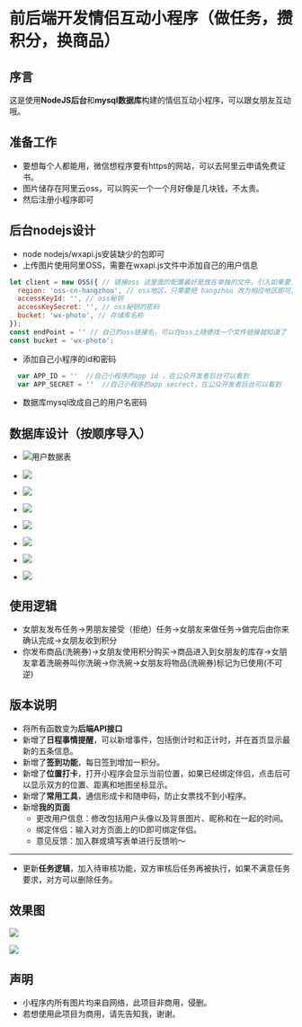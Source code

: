 # 前后端开发情侣互动小程序（做任务，攒积分，换商品）
## 序言
这是使用**NodeJS后台**和**mysql数据库**构建的情侣互动小程序，可以跟女朋友互动哦。

## 准备工作

- 要想每个人都能用，微信想程序要有https的网站，可以去阿里云申请免费证书。
- 图片储存在阿里云oss，可以购买一个一个月好像是几块钱，不太贵。
- 然后注册小程序即可

## 后台nodejs设计

- node nodejs/wxapi.js安装缺少的包即可
- 上传图片使用阿里OSS，需要在wxapi.js文件中添加自己的用户信息

```js
let client = new OSS({ // 链接oss 这里面的配置最好是放在单独的文件，引入如果要上传的git的话账号密码最好不要传到git
  region: 'oss-cn-hangzhou', // oss地区，只需要把 hangzhou 改为相应地区即可，可以在oss上随便找一个文件链接就知道是哪个地区的了
  accessKeyId: '', // oss秘钥
  accessKeySecret: '', // oss秘钥的密码
  bucket: 'wx-photo', // 存储库名称
});
const endPoint = '' // 自己的oss链接名，可以在oss上随便找一个文件链接就知道了
const bucket = 'wx-photo';
```

- 添加自己小程序的id和密码

```js
  var APP_ID = ''  //自己小程序的app id ，在公众开发者后台可以看到
  var APP_SECRET = ''  //自己小程序的app secrect，在公众开发者后台可以看到
```

- 数据库mysql改成自己的用户名密码

## 数据库设计（按顺序导入）

- ![用户数据表](https://leng-mypic.oss-cn-beijing.aliyuncs.com/mac-img/20220907203113.png)

- ![](https://leng-mypic.oss-cn-beijing.aliyuncs.com/mac-img/20220907203408.png)
- ![](https://leng-mypic.oss-cn-beijing.aliyuncs.com/mac-img/20220907203425.png)
- ![](https://leng-mypic.oss-cn-beijing.aliyuncs.com/mac-img/20220907203525.png)
- ![](https://leng-mypic.oss-cn-beijing.aliyuncs.com/mac-img/20220907203541.png)
- ![](https://leng-mypic.oss-cn-beijing.aliyuncs.com/mac-img/20220907203600.png)
- ![](https://leng-mypic.oss-cn-beijing.aliyuncs.com/mac-img/20220907203614.png)
- ![](https://leng-mypic.oss-cn-beijing.aliyuncs.com/mac-img/20220907203258.png)



## 使用逻辑
- 女朋友发布任务->男朋友接受（拒绝）任务->女朋友来做任务->做完后由你来确认完成->女朋友收到积分
- 你发布商品(洗碗券)->女朋友使用积分购买->商品进入到女朋友的库存->女朋友拿着洗碗券叫你洗碗->你洗碗->女朋友将物品(洗碗券)标记为已使用(不可逆)
## 版本说明
- 将所有函数变为**后端API接口**
- 新增了**日程事情提醒**，可以新增事件，包括倒计时和正计时，并在首页显示最新的五条信息。
- 新增了**签到功能**，每日签到增加一积分。
- 新增了**位置打卡**，打开小程序会显示当前位置，如果已经绑定伴侣，点击后可以显示双方的位置、距离和地图坐标显示。
- 新增了**常用工具**，通信形成卡和随申码，防止女票找不到小程序。
- 新增**我的页面**
  - 更改用户信息：修改包括用户头像以及背景图片、昵称和在一起的时间。
  - 绑定伴侣：输入对方页面上的ID即可绑定伴侣。
  - 意见反馈：加入群或填写表单进行反馈哟～
---

- 更新**任务逻辑**，加入待审核功能，双方审核后任务再被执行，如果不满意任务要求，对方可以删除任务。

## 效果图
![](https://leng-mypic.oss-cn-beijing.aliyuncs.com/mac-img/20220907204246.png)

![](https://leng-mypic.oss-cn-beijing.aliyuncs.com/mac-img/20220907203740.png)

## 声明
- 小程序内所有图片均来自网络，此项目非商用，侵删。
- 若想使用此项目为商用，请先告知我，谢谢。
